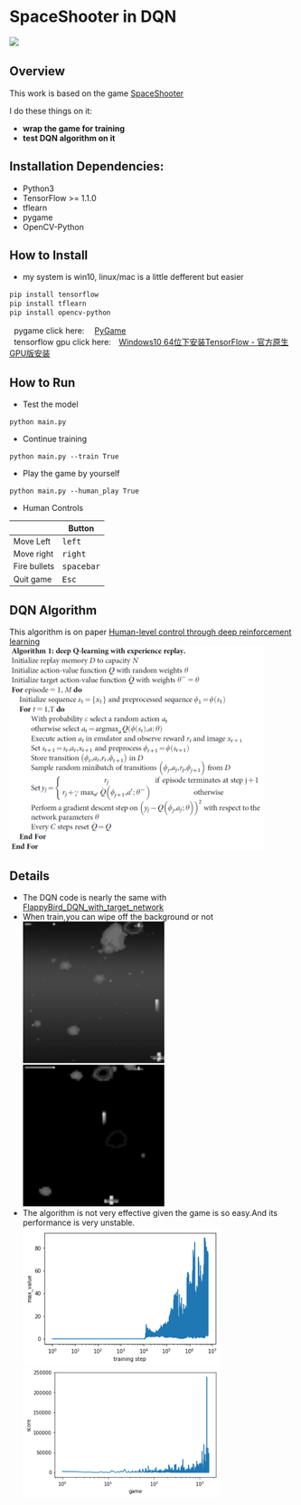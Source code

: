 # SpaceShooter in DQN

<img src="log/spaceshooter.gif" width="250">

## Overview

This work is based on the game [SpaceShooter](https://github.com/tasdikrahman/spaceShooter)

I do these things on it:
* **wrap the game for training**
* **test DQN algorithm on it**

## Installation Dependencies:
* Python3
* TensorFlow >= 1.1.0
* tflearn
* pygame
* OpenCV-Python

## How to Install
* my system is win10, linux/mac is a little defferent but easier
```
pip install tensorflow
pip install tflearn
pip install opencv-python
```
&nbsp;&nbsp;pygame click here:　 [PyGame](https://blog.csdn.net/qq_33166080/article/details/68928563)</br>
&nbsp;&nbsp;tensorflow gpu click here:　[Windows10 64位下安装TensorFlow - 官方原生GPU版安装](https://blog.csdn.net/goodshot/article/details/61926838)

## How to Run
* Test the model
```
python main.py
```
* Continue training
```
python main.py --train True
```
* Play the game by yourself
```
python main.py --human_play True
```
* Human Controls

|              | Button              |
|--------------|---------------------|
| Move Left    | <kbd>left</kbd>     |
| Move right   | <kbd>right</kbd>    |
| Fire bullets | <kbd>spacebar</kbd> |
| Quit game    | <kbd>Esc</kbd>      |

## DQN Algorithm
This algorithm is on paper [Human-level control through deep reinforcement learning ](https://www.ncbi.nlm.nih.gov/pubmed/25719670)
 <img src="log/algorithm.png" width="450"><br>
 
## Details
 * The DQN code is nearly the same with [FlappyBird_DQN_with_target_network](https://github.com/initial-h/FlappyBird_DQN_with_target_network)
 * When train,you can wipe off the background or not</br>
 <img src="log/pic.png" width="250"><img src="log/pic_without_bg.png" width="250">
 * The algorithm is not very effective given the game is so easy.And its performance is very unstable. 
<img src="log/max_value.png" width="350"><img src="log/score.png" width="350">
